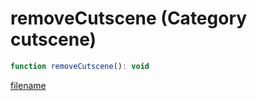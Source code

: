 # removeCutscene (Category cutscene)

```js
function removeCutscene(): void
```

[filename](removeCutscene_m.md ':include')